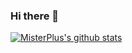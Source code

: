 ### Hi there 👋

[![MisterPlus's github stats](https://github-readme-stats.vercel.app/api?username=TartaricAcid)](https://github.com/anuraghazra/github-readme-stats)
